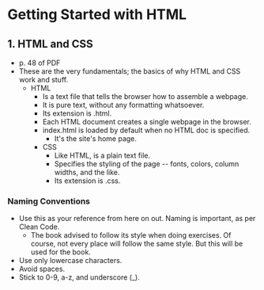 # Getting Started with HTML
## 1. HTML and CSS
- p. 48 of PDF
- These are the very fundamentals; the basics of why HTML and CSS work and stuff.
	- HTML
		- Is a text file that tells the browser how to assemble a webpage.
		- It is pure text, without any formatting whatsoever.
		- Its extension is .html.
		- Each HTML document creates a single webpage in the browser.
		- index.html is loaded by default when no HTML doc is specified.
			- It's the site's home page.
		- CSS
			- Like HTML, is a plain text file.
			- Specifies the styling of the page -- fonts, colors, column widths, and the like.
			- Its extension is .css.
### Naming Conventions
- Use this as your reference from here on out. Naming is important, as per Clean Code.
	- The book advised to follow its style when doing exercises. Of course, not every place will follow the same style. But this will be used for the book.
- Use only lowercase characters.
- Avoid spaces.
- Stick to 0-9, a-z, and underscore (_).